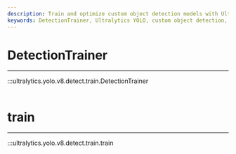 ```yaml
---
description: Train and optimize custom object detection models with Ultralytics DetectionTrainer and train functions. Get started with YOLO v8 today.
keywords: DetectionTrainer, Ultralytics YOLO, custom object detection, train models, AI applications
---
```


# DetectionTrainer
---
:::ultralytics.yolo.v8.detect.train.DetectionTrainer
<br><br>

# train
---
:::ultralytics.yolo.v8.detect.train.train
<br><br>